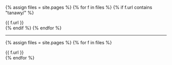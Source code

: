

{% assign files = site.pages %}
{% for f in files %}
  {% if f.url contains "tanawy/" %}
    <div class="url"   > {{ f.url }}</div>
  {% endif %}
{% endfor %}

----
{% assign files = site.pages %}
{% for f in files %}
    <div class="url" > {{ f.url }}</div>
{% endfor %}